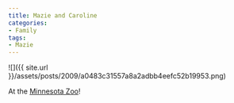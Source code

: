 ```yaml
---
title: Mazie and Caroline
categories:
- Family
tags:
- Mazie
---
```


![]({{ site.url }}/assets/posts/2009/a0483c31557a8a2adbb4eefc52b19953.png)
  



At the [Minnesota Zoo](http://mnzoo.org/)!
